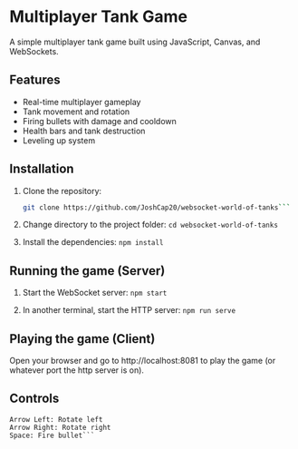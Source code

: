 # Multiplayer Tank Game

A simple multiplayer tank game built using JavaScript, Canvas, and WebSockets.

## Features
- Real-time multiplayer gameplay
- Tank movement and rotation
- Firing bullets with damage and cooldown
- Health bars and tank destruction
- Leveling up system

## Installation
1. Clone the repository:
   ```bash
   git clone https://github.com/JoshCap20/websocket-world-of-tanks```

2. Change directory to the project folder:
    ```cd websocket-world-of-tanks```

3. Install the dependencies:
    ```npm install```

## Running the game (Server)
1. Start the WebSocket server:
    ```npm start```

2. In another terminal, start the HTTP server:
    ```npm run serve```

## Playing the game (Client)
Open your browser and go to http://localhost:8081 to play the game (or whatever port the http server is on).

## Controls
```Arrow Up: Move forward
Arrow Left: Rotate left
Arrow Right: Rotate right
Space: Fire bullet```
